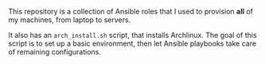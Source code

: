 This repository is a collection of Ansible roles that I used to provision __all__ of my machines, from laptop to servers.

It also has an `arch_install.sh` script, that installs Archlinux.
The goal of this script is to set up a basic environment, then let Ansible playbooks take care of remaining configurations.
